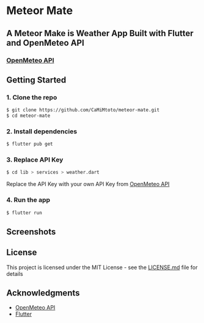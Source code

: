 # Meteor Mate

## A Meteor Make is Weather App Built with Flutter and OpenMeteo API

### [OpenMeteo API](https://open-meteo.com/en/docs)

## Getting Started

### 1. Clone the repo

```sh
$ git clone https://github.com/CaMiMtoto/meteor-mate.git
$ cd meteor-mate
```

### 2. Install dependencies

```sh
$ flutter pub get
```

### 3. Replace API Key

```sh
$ cd lib > services > weather.dart
```

Replace the API Key with your own API Key from [OpenMeteo API](https://open-meteo.com/en/docs)

### 4. Run the app

```sh
$ flutter run
```

## Screenshots

## License

This project is licensed under the MIT License - see the [LICENSE.md](LICENSE.md) file for details

## Acknowledgments

* [OpenMeteo API](https://open-meteo.com/en/docs)
* [Flutter](https://flutter.dev/)